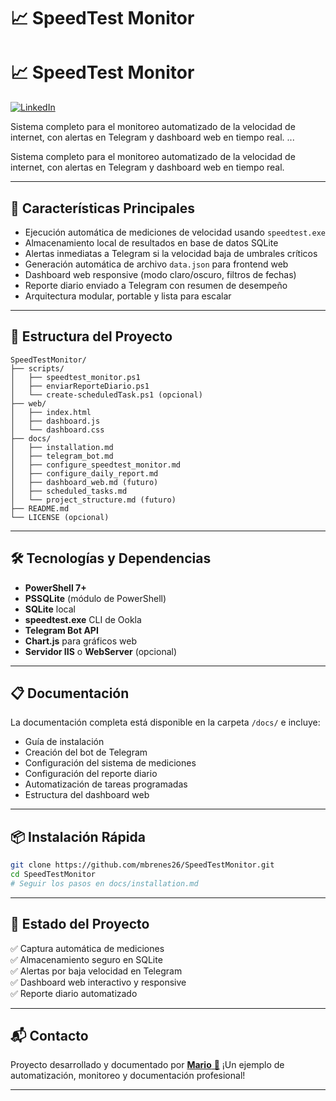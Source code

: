 
# 📈 SpeedTest Monitor
# 📈 SpeedTest Monitor

[![LinkedIn](https://img.shields.io/badge/LinkedIn-blue?logo=linkedin&logoColor=white)](https://www.linkedin.com/in/mbrenes26)

Sistema completo para el monitoreo automatizado de la velocidad de internet, con alertas en Telegram y dashboard web en tiempo real.
...

Sistema completo para el monitoreo automatizado de la velocidad de internet, con alertas en Telegram y dashboard web en tiempo real.

---

## 🚀 Características Principales

- Ejecución automática de mediciones de velocidad usando `speedtest.exe`
- Almacenamiento local de resultados en base de datos SQLite
- Alertas inmediatas a Telegram si la velocidad baja de umbrales críticos
- Generación automática de archivo `data.json` para frontend web
- Dashboard web responsive (modo claro/oscuro, filtros de fechas)
- Reporte diario enviado a Telegram con resumen de desempeño
- Arquitectura modular, portable y lista para escalar

---

## 📂 Estructura del Proyecto

```plaintext
SpeedTestMonitor/
├── scripts/
│   ├── speedtest_monitor.ps1
│   ├── enviarReporteDiario.ps1
│   └── create-scheduledTask.ps1 (opcional)
├── web/
│   ├── index.html
│   ├── dashboard.js
│   └── dashboard.css
├── docs/
│   ├── installation.md
│   ├── telegram_bot.md
│   ├── configure_speedtest_monitor.md
│   ├── configure_daily_report.md
│   ├── dashboard_web.md (futuro)
│   ├── scheduled_tasks.md
│   └── project_structure.md (futuro)
├── README.md
└── LICENSE (opcional)
```

---

## 🛠️ Tecnologías y Dependencias

- **PowerShell 7+**
- **PSSQLite** (módulo de PowerShell)
- **SQLite** local
- **speedtest.exe** CLI de Ookla
- **Telegram Bot API**
- **Chart.js** para gráficos web
- **Servidor IIS** o **WebServer** (opcional)

---

## 📋 Documentación

La documentación completa está disponible en la carpeta `/docs/` e incluye:

- Guía de instalación
- Creación del bot de Telegram
- Configuración del sistema de mediciones
- Configuración del reporte diario
- Automatización de tareas programadas
- Estructura del dashboard web

---

## 📦 Instalación Rápida

```bash
git clone https://github.com/mbrenes26/SpeedTestMonitor.git
cd SpeedTestMonitor
# Seguir los pasos en docs/installation.md
```

---

## 🎯 Estado del Proyecto

✅ Captura automática de mediciones  
✅ Almacenamiento seguro en SQLite  
✅ Alertas por baja velocidad en Telegram  
✅ Dashboard web interactivo y responsive  
✅ Reporte diario automatizado  

---

## 📬 Contacto

Proyecto desarrollado y documentado por [**Mario** 🚀](https://www.linkedin.com/in/mbrenes26) 
¡Un ejemplo de automatización, monitoreo y documentación profesional!

---
